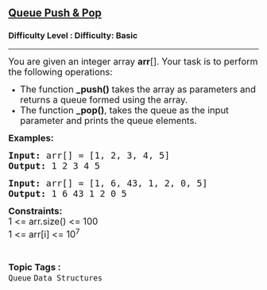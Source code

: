 <h2><a href="https://www.geeksforgeeks.org/problems/queue-designer--104629/1?page=1&category=Queue&difficulty=Basic&sortBy=submissions">Queue Push & Pop</a></h2><h3>Difficulty Level : Difficulty: Basic</h3><hr><div class="problems_problem_content__Xm_eO"><div class="problemQuestion">
<p><span style="font-size: 18px;">You are given an integer array <strong>arr</strong>[]. Your task is to perform the following operations:</span></p>
<ul>
<li><span style="font-size: 18px;">The function <strong>_push()</strong> takes the array as parameters and returns a queue formed using the array.</span></li>
<li><span style="font-size: 18px;">The function <strong>_pop()</strong>, takes the queue as the input parameter and prints the queue elements.</span></li>
</ul>
<p><strong><span style="font-size: 18px;">Examples:</span></strong></p>
<pre><span style="font-size: 18px;"><strong><span style="font-size: 18px;">Input:</span> </strong></span><span style="font-size: 18px;">arr[] = [1, 2, 3, 4, 5] </span>
<span style="font-size: 18px;"><strong>Output: </strong>1 2 3 4 5</span></pre>
<pre><span style="font-size: 18px;"><strong>Input: </strong>arr[] = [1, 6, 43, 1, 2, 0, 5]
<strong>Output: </strong>1 6 43 1 2 0 5</span></pre>
<p><span style="font-size: 18px;"><strong>Constraints:</strong><br>1 &lt;= arr.size() &lt;= 100<br>1 &lt;= arr[i] &lt;= 10<sup>7</sup></span></p>
</div></div><br><p><span style=font-size:18px><strong>Topic Tags : </strong><br><code>Queue</code>&nbsp;<code>Data Structures</code>&nbsp;
